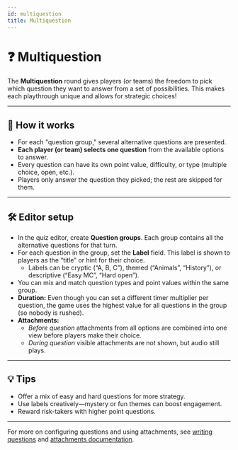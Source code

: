 ```yaml
---
id: multiquestion
title: Multiquestion
---
```


# ❓ Multiquestion

The **Multiquestion** round gives players (or teams) the freedom to pick which question they want to answer from a set of possibilities. This makes each playthrough unique and allows for strategic choices!

---

## 📝 How it works

- For each "question group," several alternative questions are presented.
- **Each player (or team) selects one question** from the available options to answer.
- Every question can have its own point value, difficulty, or type (multiple choice, open, etc.).
- Players only answer the question they picked; the rest are skipped for them.

---

## 🛠️ Editor setup

- In the quiz editor, create **Question groups**. Each group contains all the alternative questions for that turn.
- For each question in the group, set the **Label** field. This label is shown to players as the “title” or hint for their choice.
  - Labels can be cryptic (“A, B, C”), themed (“Animals”, “History”), or descriptive (“Easy MC”, “Hard open”).
- You can mix and match question types and point values within the same group.
- **Duration:** Even though you can set a different timer multiplier per question, the game uses the highest value for all questions in the group (so nobody is rushed).
- **Attachments:**
  - *Before question* attachments from all options are combined into one view before players make their choice.
  - *During question* visible attachments are not shown, but audio still plays.

---

## 💡 Tips

- Offer a mix of easy and hard questions for more strategy.
- Use labels creatively—mystery or fun themes can boost engagement.
- Reward risk-takers with higher point questions.

---

For more on configuring questions and using attachments, see [writing questions](../../editor/005-writing-questions.md) and [attachments documentation](../../editor/006-attachments.md).
